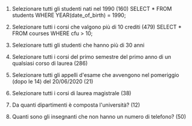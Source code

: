 1. Selezionare tutti gli studenti nati nel 1990 (160)
SELECT *
FROM students
WHERE YEAR(date_of_birth) = 1990;

2. Selezionare tutti i corsi che valgono più di 10 crediti (479)
SELECT *
FROM courses
WHERE cfu > 10;

3. Selezionare tutti gli studenti che hanno più di 30 anni
4. Selezionare tutti i corsi del primo semestre del primo anno di un qualsiasi corso di
laurea (286)
5. Selezionare tutti gli appelli d'esame che avvengono nel pomeriggio (dopo le 14) del
20/06/2020 (21)
6. Selezionare tutti i corsi di laurea magistrale (38)
7. Da quanti dipartimenti è composta l'università? (12)
8. Quanti sono gli insegnanti che non hanno un numero di telefono? (50)